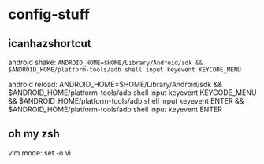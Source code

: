# config-stuff

## icanhazshortcut
android shake: `ANDROID_HOME=$HOME/Library/Android/sdk && $ANDROID_HOME/platform-tools/adb shell input keyevent KEYCODE_MENU`


android reload: ANDROID_HOME=$HOME/Library/Android/sdk && $ANDROID_HOME/platform-tools/adb shell input keyevent KEYCODE_MENU && $ANDROID_HOME/platform-tools/adb shell input keyevent ENTER && $ANDROID_HOME/platform-tools/adb shell input keyevent ENTER

## oh my zsh
vim mode: set -o vi
